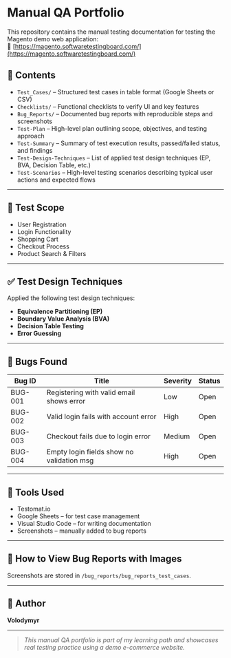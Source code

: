 # Manual QA Portfolio

This repository contains the manual testing documentation for testing the Magento demo web application:  
🔗 [https://magento.softwaretestingboard.com/](https://magento.softwaretestingboard.com/)

## 📁 Contents

- `Test_Cases/` – Structured test cases in table format (Google Sheets or CSV)
- `Checklists/` – Functional checklists to verify UI and key features
- `Bug_Reports/` – Documented bug reports with reproducible steps and screenshots
- `Test-Plan` – High-level plan outlining scope, objectives, and testing approach
- `Test-Summary` – Summary of test execution results, passed/failed status, and findings
- `Test-Design-Techniques` – List of applied test design techniques (EP, BVA, Decision Table, etc.)
- `Test-Scenarios` – High-level testing scenarios describing typical user actions and expected flows

---

## 📌 Test Scope

- User Registration  
- Login Functionality  
- Shopping Cart  
- Checkout Process  
- Product Search & Filters  

---

## ✅ Test Design Techniques

Applied the following test design techniques:

- **Equivalence Partitioning (EP)**
- **Boundary Value Analysis (BVA)**
- **Decision Table Testing**
- **Error Guessing**

---

## 🐞 Bugs Found

| Bug ID  | Title                                      | Severity | Status   |
|--------|--------------------------------------------|----------|----------|
| BUG-001 | Registering with valid email shows error  | Low      | Open     |
| BUG-002 | Valid login fails with account error      | High     | Open     |
| BUG-003 | Checkout fails due to login error         | Medium   | Open     |
| BUG-004 | Empty login fields show no validation msg | High     | Open     |

---

## 🔧 Tools Used

- Testomat.io
- Google Sheets – for test case management  
- Visual Studio Code – for writing documentation  
- Screenshots – manually added to bug reports

---

## 📸 How to View Bug Reports with Images

Screenshots are stored in `/bug_reports/bug_reports_test_cases`.

---

## 📄 Author

**Volodymyr**  
  


---

> _This manual QA portfolio is part of my learning path and showcases real testing practice using a demo e-commerce website._
